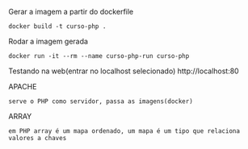 Gerar a imagem a partir do dockerfile
<br>

```
docker build -t curso-php .
```

Rodar a imagem gerada

```
docker run -it --rm --name curso-php-run curso-php
```

Testando na web(entrar no localhost selecionado)
http://localhost:80

APACHE

```
serve o PHP como servidor, passa as imagens(docker)
```

ARRAY

```
em PHP array é um mapa ordenado, um mapa é um tipo que relaciona valores a chaves
```
